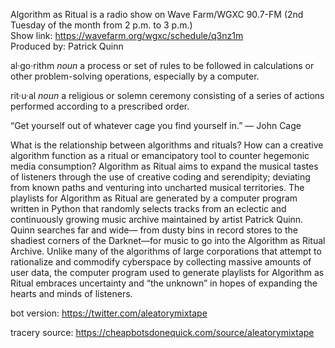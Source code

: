 Algorithm as Ritual is a radio show on Wave Farm/WGXC 90.7-FM (2nd Tuesday of the month from 2 p.m. to 3 p.m.)<br> 
Show link: https://wavefarm.org/wgxc/schedule/q3nz1m<br>
Produced by: Patrick Quinn<br>

al·go·rithm
<i>noun</i>
a process or set of rules to be followed in calculations or other problem-solving operations, especially by a computer.

rit·u·al
<i>noun</i>
a religious or solemn ceremony consisting of a series of actions performed according to a prescribed order.

“Get yourself out of whatever cage you find yourself in.” ― John Cage

What is the relationship between algorithms and rituals? How can a creative algorithm function as a ritual or emancipatory tool to counter hegemonic media consumption? Algorithm as Ritual aims to expand the musical tastes of listeners through the use of creative coding and serendipity; deviating from known paths and venturing into uncharted musical territories. The playlists for Algorithm as Ritual are generated by a computer program written in Python that randomly selects tracks from an eclectic and continuously growing music archive maintained by artist Patrick Quinn. Quinn searches far and wide— from dusty bins in record stores to the shadiest corners of the Darknet—for music to go into the Algorithm as Ritual Archive. Unlike many of the algorithms of large corporations that attempt to rationalize and commodify cyberspace by collecting massive amounts of user data, the computer program used to generate playlists for Algorithm as Ritual embraces uncertainty and “the unknown” in hopes of expanding the hearts and minds of listeners. 

bot version: https://twitter.com/aleatorymixtape

tracery source: https://cheapbotsdonequick.com/source/aleatorymixtape
